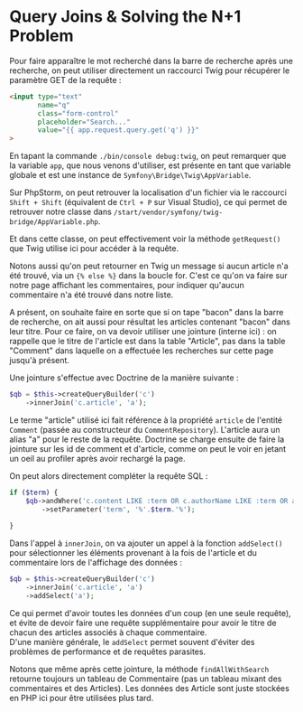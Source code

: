 # Query Joins & Solving the N+1 Problem

Pour faire apparaître le mot recherché dans la barre de recherche après une 
recherche, on peut utiliser directement un raccourci Twig pour récupérer le 
paramètre GET de la requête : 
```HTML
<input type="text"
       name="q"
       class="form-control"
       placeholder="Search..."
       value="{{ app.request.query.get('q') }}"
>
```

En tapant la commande `./bin/console debug:twig`, on peut remarquer que la variable
`app`, que nous venons d'utiliser, est présente en tant que variable globale 
et est une instance de `Symfony\Bridge\Twig\AppVariable`.  

Sur PhpStorm, on peut retrouver la localisation d'un fichier via le raccourci
`Shift + Shift` (équivalent de `Ctrl + P` sur Visual Studio), ce qui permet de 
retrouver notre classe dans `/start/vendor/symfony/twig-bridge/AppVariable.php`.

Et dans cette classe, on peut effectivement voir la méthode `getRequest()` que 
Twig utilise ici pour accéder à la requête.  

Notons aussi qu'on peut retourner en Twig un message si aucun article n'a été 
trouvé, via un `{% else %}` dans la boucle for. C'est ce qu'on va faire sur 
notre page affichant les commentaires, pour indiquer qu'aucun commentaire n'a été 
trouvé dans notre liste.  

A présent, on souhaite faire en sorte que si on tape "bacon" dans la barre de
recherche, on ait aussi pour résultat les articles contenant "bacon" dans leur
titre. Pour ce faire, on va devoir utiliser une jointure (interne ici) : on rappelle que 
le titre de l'article est dans la table "Article", pas dans la table "Comment"
dans laquelle on a effectuée les recherches sur cette page jusqu'à présent.

Une jointure s'effectue avec Doctrine de la manière suivante : 
```PHP
$qb = $this->createQueryBuilder('c')
    ->innerJoin('c.article', 'a');
```
Le terme "article" utilisé ici fait référence à la propriété `article` de l'entité 
`Comment` (passée au constructeur du `CommentRepository`). L'article aura un 
alias "a" pour le reste de la requête.
Doctrine se charge ensuite de faire la jointure sur les id de comment et 
d'article, comme on peut le voir en jetant un oeil au profiler après avoir 
rechargé la page.  


On peut alors directement compléter la requête SQL :
```PHP 
if ($term) {
    $qb->andWhere('c.content LIKE :term OR c.authorName LIKE :term OR a.title LIKE :term')
        ->setParameter('term', '%'.$term.'%');
        
}
```

Dans l'appel à `innerJoin`, on va ajouter un appel à la fonction `addSelect()` pour 
sélectionner les éléments provenant à la fois de l'article et du commentaire lors 
de l'affichage des données :
```PHP
$qb = $this->createQueryBuilder('c')
    ->innerJoin('c.article', 'a')
    ->addSelect('a');
```

Ce qui permet d'avoir toutes les données d'un coup (en une seule requête),
et évite de devoir faire une requête supplémentaire pour avoir le titre
de chacun des articles associés à chaque commentaire.  
D'une manière générale, le `addSelect` permet souvent d'éviter des 
problèmes de performance et de requêtes parasites.  

Notons que même après cette jointure, la méthode `findAllWithSearch` 
retourne toujours un tableau de Commentaire (pas un tableau mixant
des commentaires et des Articles). Les données des Article sont juste
stockées en PHP ici pour être utilisées plus tard.
